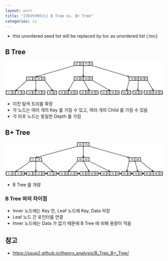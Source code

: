 ```yaml
---
layout: post
title: "[데이터베이스] B Tree vs. B+ Tree"
categories: cs
---
```


* this unordered seed list will be replaced by toc as unordered list
{:toc}

## B Tree

![B Tree](/assets/img/b-tree.png)

- 이진 탐색 트리를 확장
- 각 노드는 여러 개의 Key 를 가질 수 있고, 여러 개의 Child 를 가질 수 있음
- 각 리프 노드는 동일한 Depth 를 가짐

## B+ Tree

![B+ Tree](/assets/img/bplus-tree.png)

- B Tree 를 개량

### B Tree 와의 차이점

- Inner 노드에는 Key 만, Leaf 노드에 Key, Data 저장
- Leaf 노드 간 포인터를 연결
- Inner 노드에는 Data 가 없기 때문에 B Tree 에 비해 용량이 적음

## 참고

- <https://ssup2.github.io/theory_analysis/B_Tree_B+_Tree/>